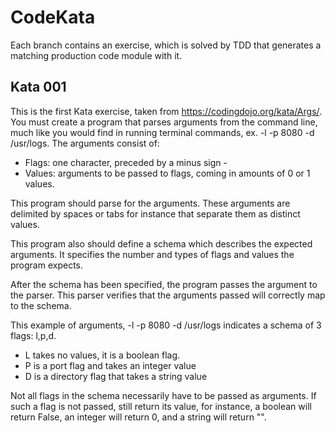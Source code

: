# CodeKata
Each branch contains an exercise, which is solved by TDD that generates a matching production code module with it.

## Kata 001

This is the first Kata exercise, taken from https://codingdojo.org/kata/Args/. You must create a program that parses arguments from the command line, much like you would find in running terminal commands, ex. -l -p 8080 -d /usr/logs. 
The arguments consist of:
* Flags: one character, preceded by a minus sign -
* Values: arguments to be passed to flags, coming in amounts of 0 or 1 values. 

This program should parse for the arguments. These arguments are delimited by spaces or tabs for instance that separate them as distinct values.

This program also should define a schema which describes the expected arguments. It specifies the number and types of flags and values the program expects.

After the schema has been specified, the program passes the argument to the parser. This parser verifies that the arguments passed will correctly map to the schema.

This example of arguments, -l -p 8080 -d /usr/logs 
indicates a schema of 3 flags: l,p,d. 
* L takes no values, it is a boolean flag. 
* P is a port flag and takes an integer value
* D is a directory flag that takes a string value

Not all flags in the schema necessarily have to be passed as arguments. If such a flag is not passed, still return its value, for instance, 
a boolean will return False, an integer will return 0, and a string will return "".

